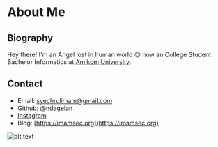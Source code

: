 # About Me

## Biography

Hey there! I'm an Angel lost in human world 😊 now an College Student Bachelor Informatics at [Amikom University](https://amikom.ac.id/).


## Contact

- Email: [syechrulimam@gmail.com](mailto:syechrulimam@gmail.com)
- Github: [@ndagelan](https://github.com/ndagelan)
- [Instagram](https://www.instagram.com/imam_walks/)
- Blog: [https://imamsec.org](https://imamsec.org)

![alt text](https://i.postimg.cc/Z5BbpzGt/unnamed-2-1.gif)
